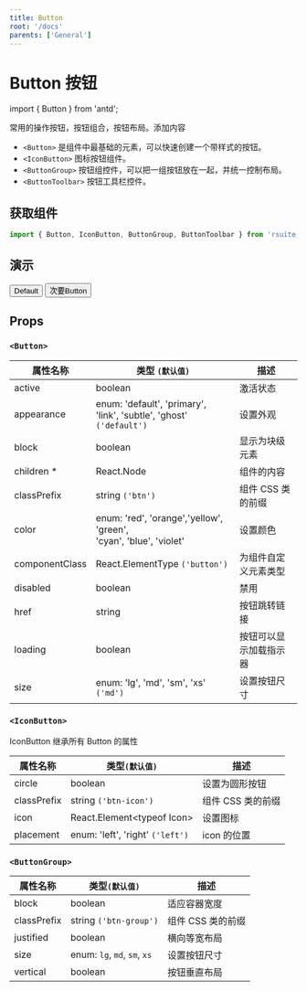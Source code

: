 ```yaml
---
title: Button
root: '/docs'
parents: ['General']
---
```


# Button 按钮

import { Button } from 'antd';

常用的操作按钮，按钮组合，按钮布局。添加内容

* `<Button>` 是组件中最基础的元素，可以快速创建一个带样式的按钮。
* `<IconButton>` 图标按钮组件。
* `<ButtonGroup>` 按钮组控件，可以把一组按钮放在一起，并统一控制布局。
* `<ButtonToolbar>` 按钮工具栏控件。

## 获取组件

```js
import { Button, IconButton, ButtonGroup, ButtonToolbar } from 'rsuite';
```

## 演示

<Button>Default</Button>
<Button apperance="primary" color="red">次要Button</Button>

## Props

### `<Button>`

| 属性名称       | 类型 `(默认值)`                                                          | 描述                   |
| -------------- | ------------------------------------------------------------------------ | ---------------------- |
| active         | boolean                                                                  | 激活状态               |
| appearance     | enum: 'default', 'primary', 'link', 'subtle', 'ghost'<br/> `('default')` | 设置外观               |
| block          | boolean                                                                  | 显示为块级元素         |
| children \*    | React.Node                                                               | 组件的内容             |
| classPrefix    | string `('btn')`                                                         | 组件 CSS 类的前缀      |
| color          | enum: 'red', 'orange','yellow', 'green', <br/>'cyan', 'blue', 'violet'   | 设置颜色               |
| componentClass | React.ElementType `('button')`                                           | 为组件自定义元素类型   |
| disabled       | boolean                                                                  | 禁用                   |
| href           | string                                                                   | 按钮跳转链接           |
| loading        | boolean                                                                  | 按钮可以显示加载指示器 |
| size           | enum: 'lg', 'md', 'sm', 'xs' `('md')`                                    | 设置按钮尺寸           |

### `<IconButton>`

IconButton 继承所有 Button 的属性

| 属性名称    | 类型`(默认值)`                   | 描述              |
| ----------- | -------------------------------- | ----------------- |
| circle      | boolean                          | 设置为圆形按钮    |
| classPrefix | string `('btn-icon')`            | 组件 CSS 类的前缀 |
| icon        | React.Element&lt;typeof Icon&gt; | 设置图标          |
| placement   | enum: 'left', 'right' `('left')` | icon 的位置       |

### `<ButtonGroup>`

| 属性名称    | 类型`(默认值)`               | 描述              |
| ----------- | ---------------------------- | ----------------- |
| block       | boolean                      | 适应容器宽度      |
| classPrefix | string `('btn-group')`       | 组件 CSS 类的前缀 |
| justified   | boolean                      | 横向等宽布局      |
| size        | enum: `lg`, `md`, `sm`, `xs` | 设置按钮尺寸      |
| vertical    | boolean                      | 按钮垂直布局      |
